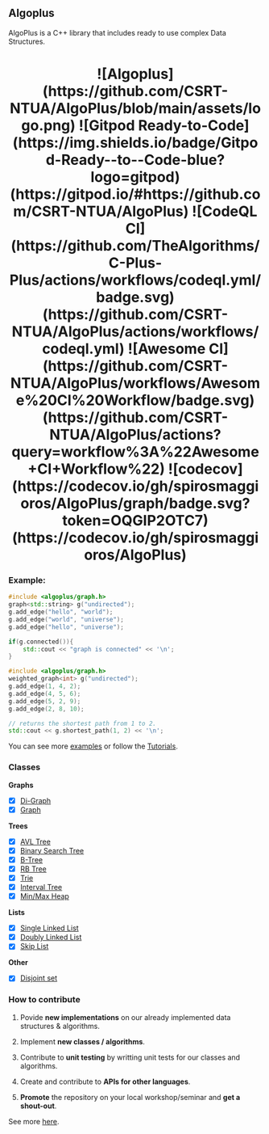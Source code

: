 ## Algoplus

AlgoPlus is a C++ library that includes ready to use complex Data Structures.

<h1 align="center">
    ![Algoplus](https://github.com/CSRT-NTUA/AlgoPlus/blob/main/assets/logo.png)
    ![Gitpod Ready-to-Code](https://img.shields.io/badge/Gitpod-Ready--to--Code-blue?logo=gitpod)(https://gitpod.io/#https://github.com/CSRT-NTUA/AlgoPlus)
    ![CodeQL CI](https://github.com/TheAlgorithms/C-Plus-Plus/actions/workflows/codeql.yml/badge.svg)(https://github.com/CSRT-NTUA/AlgoPlus/actions/workflows/codeql.yml)    
    ![Awesome CI](https://github.com/CSRT-NTUA/AlgoPlus/workflows/Awesome%20CI%20Workflow/badge.svg)(https://github.com/CSRT-NTUA/AlgoPlus/actions?query=workflow%3A%22Awesome+CI+Workflow%22)
    ![codecov](https://codecov.io/gh/spirosmaggioros/AlgoPlus/graph/badge.svg?token=OQGIP2OTC7)(https://codecov.io/gh/spirosmaggioros/AlgoPlus)
</h1> 

### Example:

```cpp
#include <algoplus/graph.h>
graph<std::string> g("undirected");
g.add_edge("hello", "world");
g.add_edge("world", "universe");
g.add_edge("hello", "universe");

if(g.connected()){
    std::cout << "graph is connected" << '\n';
}

#include <algoplus/graph.h>
weighted_graph<int> g("undirected");
g.add_edge(1, 4, 2);
g.add_edge(4, 5, 6);
g.add_edge(5, 2, 9);
g.add_edge(2, 8, 10);

// returns the shortest path from 1 to 2.
std::cout << g.shortest_path(1, 2) << '\n';
```
You can see more [examples](/examples) or follow the [Tutorials](/tutorial).


### Classes

**Graphs** 
- [X] [Di-Graph](https://en.wikipedia.org/wiki/Directed_graph)
- [X] [Graph](https://en.wikipedia.org/wiki/Graph_(discrete_mathematics))

**Trees**
- [X] [AVL Tree](https://en.wikipedia.org/wiki/AVL_tree)
- [X] [Binary Search Tree](https://en.wikipedia.org/wiki/Binary_search_tree)
- [X] [B-Tree](https://en.wikipedia.org/wiki/B-tree)
- [X] [RB Tree](https://en.wikipedia.org/wiki/Red%E2%80%93black_tree)
- [X] [Trie](https://en.wikipedia.org/wiki/Trie)
- [X] [Interval Tree](https://en.wikipedia.org/wiki/Interval_tree) 
- [X] [Min/Max Heap](https://en.wikipedia.org/wiki/Min-max_heap)

**Lists**
- [X] [Single Linked List](https://en.wikipedia.org/wiki/Linked_list)
- [X] [Doubly Linked List](https://en.wikipedia.org/wiki/Doubly_linked_list)
- [X] [Skip List](https://en.wikipedia.org/wiki/Skip_list)

**Other** 
- [X] [Disjoint set](https://en.wikipedia.org/wiki/Disjoint-set_data_structure)

   
### How to contribute  
1. Povide **new implementations** on our already implemented data structures & algorithms.

3. Implement **new classes / algorithms**.


2. Contribute to **unit testing** by writting unit tests for our classes and algorithms.


3. Create and contribute to **APIs for other languages**.


4. **Promote** the repository on your local workshop/seminar and **get a shout-out**.

See more [here](/CONTRIBUTE.md).
